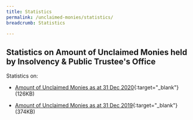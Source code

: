 ```yaml
---
title: Statistics
permalink: /unclaimed-monies/statistics/
breadcrumb: Statistics

---
```



Statistics on Amount of Unclaimed Monies held by Insolvency & Public Trustee's Office
---


Statistics on: <br>

* [Amount of Unclaimed Monies as at 31 Dec 2020](/files/Unclaimed%20Monies%20Held%20by%20IPTO%202020.pdf/){:target="_blank"}(126KB)<br>

* [Amount of Unclaimed Monies as at 31 Dec 2019](/files/Statistics%20Unclaimed%20Monies%20by%20IPTO%202019.pdf/){:target="_blank"}(374KB)<br>
